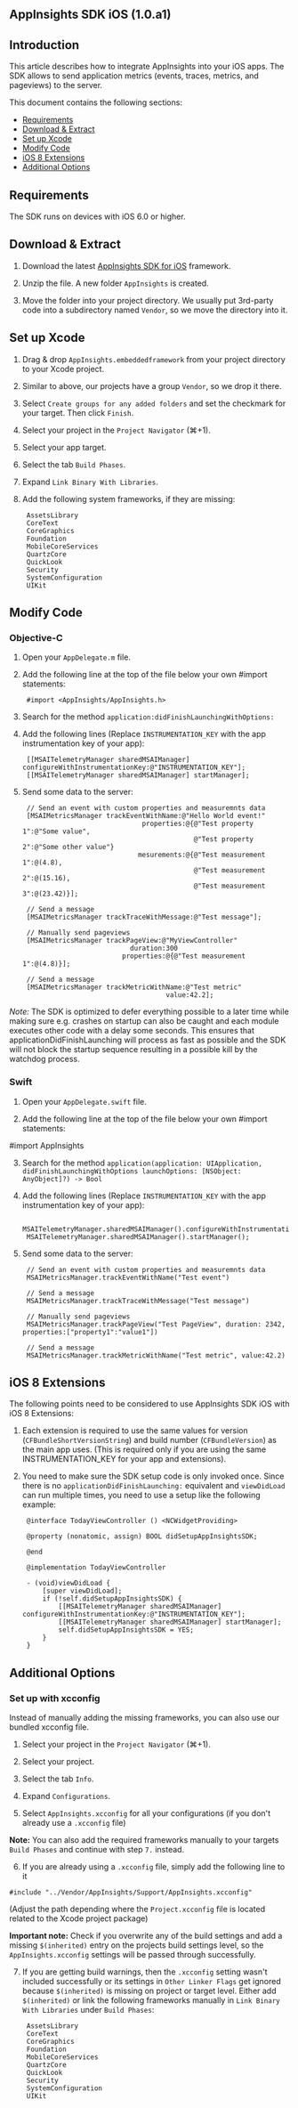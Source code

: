 ## AppInsights SDK iOS (1.0.a1)

## Introduction

This article describes how to integrate AppInsights into your iOS apps. The SDK  allows to send application metrics (events, traces, metrics, and pageviews) to the server. 

This document contains the following sections:

- [Requirements](#requirements)
- [Download & Extract](#download)
- [Set up Xcode](#xcode) 
- [Modify Code](#modify)
- [iOS 8 Extensions](#extension)
- [Additional Options](#options)

<a id="requirements"></a> 
## Requirements

The SDK runs on devices with iOS 6.0 or higher.

<a id="download"></a> 
## Download & Extract

1. Download the latest [AppInsights SDK for iOS](https://rink.hockeyapp.net/apps/19e2b445f2769757bd4d384e56f1fc3b) framework.

2. Unzip the file. A new folder `AppInsights` is created.

3. Move the folder into your project directory. We usually put 3rd-party code into a subdirectory named `Vendor`, so we move the directory into it.

<a id="xcode"></a> 
## Set up Xcode

1. Drag & drop `AppInsights.embeddedframework` from your project directory to your Xcode project.

2. Similar to above, our projects have a group `Vendor`, so we drop it there.

3. Select `Create groups for any added folders` and set the checkmark for your target. Then click `Finish`.

4. Select your project in the `Project Navigator` (⌘+1).

5. Select your app target.

6. Select the tab `Build Phases`.

7. Expand `Link Binary With Libraries`.

8. Add the following system frameworks, if they are missing:

		AssetsLibrary
		CoreText
		CoreGraphics
		Foundation
		MobileCoreServices
		QuartzCore
		QuickLook
		Security
		SystemConfiguration
		UIKit

<a id="modify"></a> 
## Modify Code 

### Objective-C

1. Open your `AppDelegate.m` file.

2. Add the following line at the top of the file below your own #import statements:

		#import <AppInsights/AppInsights.h>

3. Search for the method `application:didFinishLaunchingWithOptions:`

4. Add the following lines (Replace `INSTRUMENTATION_KEY` with the app instrumentation key of your app):

		[[MSAITelemetryManager sharedMSAIManager] configureWithInstrumentationKey:@"INSTRUMENTATION_KEY"];
		[[MSAITelemetryManager sharedMSAIManager] startManager];

5. Send some data to the server:

		// Send an event with custom properties and measuremnts data
		[MSAIMetricsManager trackEventWithName:@"Hello World event!"
									 properties:@{@"Test property 1":@"Some value",
					 							  @"Test property 2":@"Some other value"}
									mesurements:@{@"Test measurement 1":@(4.8),
												  @"Test measurement 2":@(15.16),
												  @"Test measurement 3":@(23.42)}];

		// Send a message
		[MSAIMetricsManager trackTraceWithMessage:@"Test message"];

		// Manually send pageviews
		[MSAIMetricsManager trackPageView:@"MyViewController"
								  duration:300
								properties:@{@"Test measurement 1":@(4.8)}];

		// Send a message
		[MSAIMetricsManager trackMetricWithName:@"Test metric" 
										   value:42.2];

*Note:* The SDK is optimized to defer everything possible to a later time while making sure e.g. crashes on startup can also be caught and each module executes other code with a delay some seconds. This ensures that applicationDidFinishLaunching will process as fast as possible and the SDK will not block the startup sequence resulting in a possible kill by the watchdog process.

### Swift

1. Open your `AppDelegate.swift` file.

2. Add the following line at the top of the file below your own #import statements:

#import AppInsights

3. Search for the method `application(application: UIApplication, didFinishLaunchingWithOptions launchOptions: [NSObject: AnyObject]?) -> Bool`


4. Add the following lines (Replace `INSTRUMENTATION_KEY` with the app instrumentation key of your app):

		MSAITelemetryManager.sharedMSAIManager().configureWithInstrumentationKey("INSTRUMENTATION_KEY");
		MSAITelemetryManager.sharedMSAIManager().startManager();

5. Send some data to the server:
    
    	// Send an event with custom properties and measuremnts data
    	MSAIMetricsManager.trackEventWithName("Test event")
    
    	// Send a message
    	MSAIMetricsManager.trackTraceWithMessage("Test message")
    
    	// Manually send pageviews
    	MSAIMetricsManager.trackPageView("Test PageView", duration: 2342, properties:["property1":"value1"])
    
    	// Send a message
    	MSAIMetricsManager.trackMetricWithName("Test metric", value:42.2)

<a id="extensions"></a>
## iOS 8 Extensions

The following points need to be considered to use AppInsights SDK iOS with iOS 8 Extensions:

1. Each extension is required to use the same values for version (`CFBundleShortVersionString`) and build number (`CFBundleVersion`) as the main app uses. (This is required only if you are using the same INSTRUMENTATION_KEY for your app and extensions).
2. You need to make sure the SDK setup code is only invoked once. Since there is no `applicationDidFinishLaunching:` equivalent and `viewDidLoad` can run multiple times, you need to use a setup like the following example:

		@interface TodayViewController () <NCWidgetProviding>

		@property (nonatomic, assign) BOOL didSetupAppInsightsSDK;

		@end

		@implementation TodayViewController

		- (void)viewDidLoad {
			[super viewDidLoad];
			if (!self.didSetupAppInsightsSDK) {
				[[MSAITelemetryManager sharedMSAIManager] configureWithInstrumentationKey:@"INSTRUMENTATION_KEY"];
				[[MSAITelemetryManager sharedMSAIManager] startManager];
				self.didSetupAppInsightsSDK = YES;
			}
		}

<a id="options"></a> 
## Additional Options

### Set up with xcconfig

Instead of manually adding the missing frameworks, you can also use our bundled xcconfig file.

1. Select your project in the `Project Navigator` (⌘+1).

2. Select your project.

3. Select the tab `Info`.

4. Expand `Configurations`.

5. Select `AppInsights.xcconfig` for all your configurations (if you don't already use a `.xcconfig` file)

**Note:** You can also add the required frameworks manually to your targets `Build Phases` and continue with step `7.` instead.

6. If you are already using a `.xcconfig` file, simply add the following line to it

`#include "../Vendor/AppInsights/Support/AppInsights.xcconfig"`

(Adjust the path depending where the `Project.xcconfig` file is located related to the Xcode project package)

**Important note:** Check if you overwrite any of the build settings and add a missing `$(inherited)` entry on the projects build settings level, so the `AppInsights.xcconfig` settings will be passed through successfully.

7. If you are getting build warnings, then the `.xcconfig` setting wasn't included successfully or its settings in `Other Linker Flags` get ignored because `$(inherited)` is missing on project or target level. Either add `$(inherited)` or link the following frameworks manually in `Link Binary With Libraries` under `Build Phases`:

		AssetsLibrary
		CoreText
		CoreGraphics
		Foundation
		MobileCoreServices
		QuartzCore
		QuickLook
		Security
		SystemConfiguration
		UIKit
